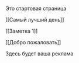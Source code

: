 
Это стартовая страница

[[Самый лучший день]]

[[Заметка 1]]

[[Добро пожаловать]]

Здесь будет ваша реклама
